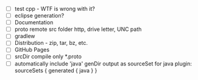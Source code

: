 - [ ] test cpp - WTF is wrong with it?
- [ ] eclipse generation?
- [ ] Documentation
- [ ] proto remote src folder http, drive letter, UNC path
- [ ] gradlew
- [ ] Distribution - zip, tar, bz, etc.
- [ ] GitHub Pages
- [ ] srcDir compile only *.proto
- [ ] automatically include 'java' genDir output as sourceSet for java plugin:
  sourceSets {
      generated {
          java
      }
  }
